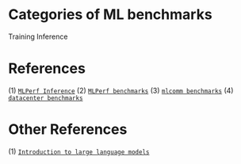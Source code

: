 # Categories of ML benchmarks

Training
Inference

# References

(1) [`MLPerf Inference`](https://arxiv.org/pdf/1911.02549.pdf)
(2) [`MLPerf benchmarks`](https://www.nvidia.com/en-us/data-center/resources/mlperf-benchmarks/)
(3) [`mlcomm benchmarks`](https://mlcommons.org/benchmarks/)
(4) [`datacenter benchmarks`](https://mlcommons.org/benchmarks/inference-datacenter/)

# Other References

(1) [`Introduction to large language models`](https://www.youtube.com/watch?v=zizonToFXDs)


